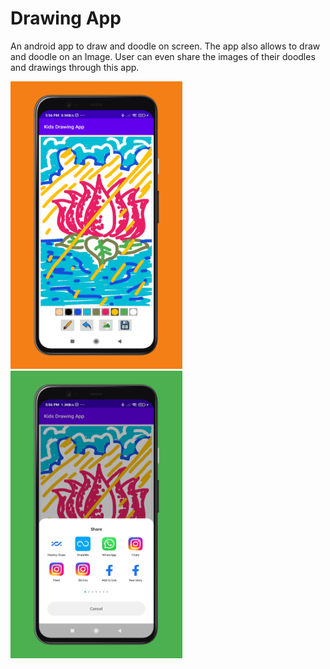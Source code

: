 # Drawing App

An android app to draw and doodle on screen. The app also allows to draw and doodle on an Image. User can even share the images of their doodles and drawings through this app.

<img src="https://github.com/gtiwari912/Drawing-App/blob/master/screenshots/img_draw.png" width="275" height="460"> <img src="https://github.com/gtiwari912/Drawing-App/blob/master/screenshots/img_share.png" width="275" height="460">  



